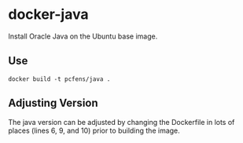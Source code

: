 docker-java
===========

Install Oracle Java on the Ubuntu base image.

## Use

`docker build -t pcfens/java .`

## Adjusting Version

The java version can be adjusted by changing the Dockerfile in lots
of places (lines 6, 9, and 10) prior to building the image.
